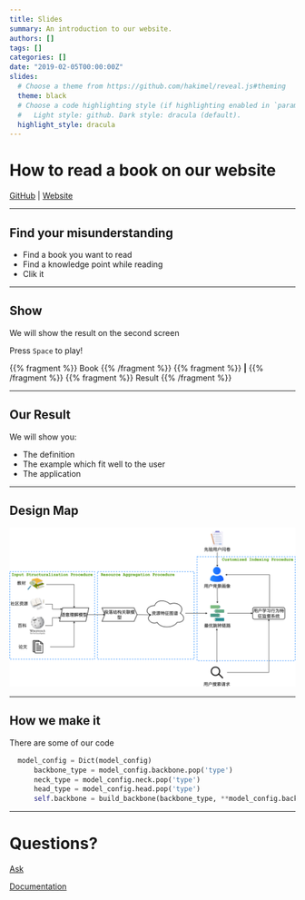 ```yaml
---
title: Slides
summary: An introduction to our website.
authors: []
tags: []
categories: []
date: "2019-02-05T00:00:00Z"
slides:
  # Choose a theme from https://github.com/hakimel/reveal.js#theming
  theme: black
  # Choose a code highlighting style (if highlighting enabled in `params.toml`)
  #   Light style: github. Dark style: dracula (default).
  highlight_style: dracula
---
```


# How to read a book on our website

[GitHub](https://github.com/gonggongjohn/CKAS) | [Website](https://gonggongjohn.github.io/ckas-website/)

---

## Find your misunderstanding

- Find a book you want to read
- Find a knowledge point while reading
- Clik it


---

## Show

We will show the result on the second screen

Press `Space` to play!

{{% fragment %}} Book {{% /fragment %}}
{{% fragment %}} **|** {{% /fragment %}}
{{% fragment %}} Result {{% /fragment %}}

---


## Our Result

We will show you:

- The definition
- The example which fit well to the user
- The application

---

## Design Map

![avatar](slide_img.png)

---

## How we make it

There are some of our code

```python
  model_config = Dict(model_config)
      backbone_type = model_config.backbone.pop('type')
      neck_type = model_config.neck.pop('type')
      head_type = model_config.head.pop('type')
      self.backbone = build_backbone(backbone_type, **model_config.backbone)
```
---

# Questions?

[Ask](https://spectrum.chat/academic)

[Documentation](https://sourcethemes.com/academic/docs/managing-content/#create-slides)
